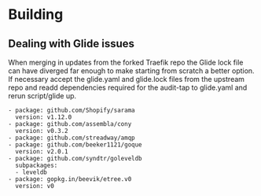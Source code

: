 # Building

## Dealing with Glide issues
When merging in updates from the forked Traefik repo the Glide lock file can have diverged
far enough to make starting from scratch a better option. If necessary accept the glide.yaml
and glide.lock files from the upstream repo and readd dependencies required for the audit-tap
to glide.yaml and rerun script/glide up.

```
- package: github.com/Shopify/sarama
  version: v1.12.0
- package: github.com/assembla/cony
  version: v0.3.2
- package: github.com/streadway/amqp
- package: github.com/beeker1121/goque
  version: v2.0.1
- package: github.com/syndtr/goleveldb
  subpackages:
  - leveldb
- package: gopkg.in/beevik/etree.v0
  version: v0
```